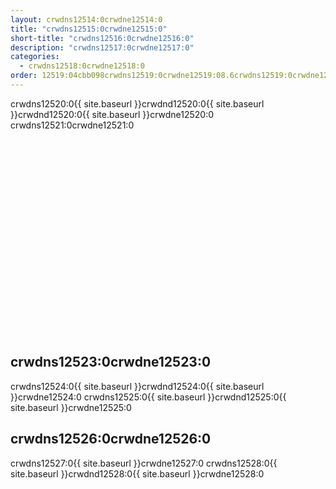 ```yaml
---
layout: crwdns12514:0crwdne12514:0
title: "crwdns12515:0crwdne12515:0"
short-title: "crwdns12516:0crwdne12516:0"
description: "crwdns12517:0crwdne12517:0"
categories:
  - crwdns12518:0crwdne12518:0
order: 12519:04cbb098crwdns12519:0crwdne12519:08.6crwdns12519:0crwdne12519:0456144crwdns12519:0crwdne12519:0
---
```

crwdns12520:0{{ site.baseurl }}crwdnd12520:0{{ site.baseurl }}crwdnd12520:0{{ site.baseurl }}crwdne12520:0 crwdns12521:0crwdne12521:0

<div class="video-wrapper">
<iframe width="560" height="315" src="crwdns12522:0crwdne12522:0" frameborder="0" allow="autoplay; encrypted-media" allowfullscreen mark="crwd-mark"></iframe>
</div>

## crwdns12523:0crwdne12523:0

crwdns12524:0{{ site.baseurl }}crwdnd12524:0{{ site.baseurl }}crwdne12524:0 crwdns12525:0{{ site.baseurl }}crwdnd12525:0{{ site.baseurl }}crwdne12525:0

## crwdns12526:0crwdne12526:0

crwdns12527:0{{ site.baseurl }}crwdne12527:0 crwdns12528:0{{ site.baseurl }}crwdnd12528:0{{ site.baseurl }}crwdne12528:0